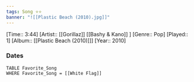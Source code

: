 ```yaml
---
tags: Song ⭐⭐ 
banner: "![[Plastic Beach (2010).jpg]]"
---
```

[Time:: 3:44]
[Artist:: [[Gorillaz]] [[Bashy & Kano]] ]
[Genre:: Pop]
[Played:: 1]
[Album:: [[Plastic Beach (2010)]]]
[Year:: 2010]
### Dates
````dataview
TABLE Favorite_Song
WHERE Favorite_Song = [[White Flag]]
````